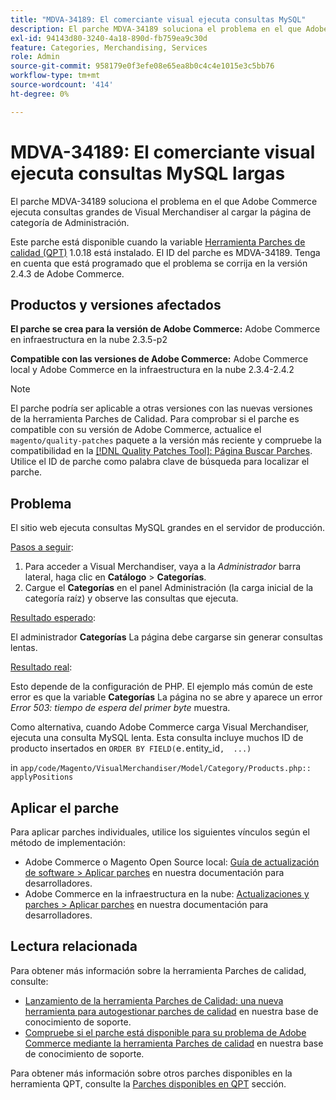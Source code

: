 ```yaml
---
title: "MDVA-34189: El comerciante visual ejecuta consultas MySQL"
description: El parche MDVA-34189 soluciona el problema en el que Adobe Commerce ejecuta consultas grandes de Visual Merchandiser al cargar la página de categoría de Administración.
exl-id: 94143d80-3240-4a18-890d-fb759ea9c30d
feature: Categories, Merchandising, Services
role: Admin
source-git-commit: 958179e0f3efe08e65ea8b0c4c4e1015e3c5bb76
workflow-type: tm+mt
source-wordcount: '414'
ht-degree: 0%

---
```


# MDVA-34189: El comerciante visual ejecuta consultas MySQL largas

El parche MDVA-34189 soluciona el problema en el que Adobe Commerce ejecuta consultas grandes de Visual Merchandiser al cargar la página de categoría de Administración.

Este parche está disponible cuando la variable [Herramienta Parches de calidad (QPT)](/help/announcements/adobe-commerce-announcements/magento-quality-patches-released-new-tool-to-self-serve-quality-patches.md) 1.0.18 está instalado. El ID del parche es MDVA-34189. Tenga en cuenta que está programado que el problema se corrija en la versión 2.4.3 de Adobe Commerce.

## Productos y versiones afectados

**El parche se crea para la versión de Adobe Commerce:** Adobe Commerce en infraestructura en la nube 2.3.5-p2

**Compatible con las versiones de Adobe Commerce:** Adobe Commerce local y Adobe Commerce en la infraestructura en la nube 2.3.4-2.4.2

>[!NOTE]
>
>El parche podría ser aplicable a otras versiones con las nuevas versiones de la herramienta Parches de Calidad. Para comprobar si el parche es compatible con su versión de Adobe Commerce, actualice el `magento/quality-patches` paquete a la versión más reciente y compruebe la compatibilidad en la [[!DNL Quality Patches Tool]: Página Buscar Parches](https://devdocs.magento.com/quality-patches/tool.html#patch-grid). Utilice el ID de parche como palabra clave de búsqueda para localizar el parche.

## Problema

El sitio web ejecuta consultas MySQL grandes en el servidor de producción.

<u>Pasos a seguir</u>:

1. Para acceder a Visual Merchandiser, vaya a la *Administrador* barra lateral, haga clic en **Catálogo** > **Categorías**.
1. Cargue el **Categorías** en el panel Administración (la carga inicial de la categoría raíz) y observe las consultas que ejecuta.

<u>Resultado esperado</u>:

El administrador **Categorías** La página debe cargarse sin generar consultas lentas.

<u>Resultado real</u>:

Esto depende de la configuración de PHP. El ejemplo más común de este error es que la variable **Categorías** La página no se abre y aparece un error *Error 503: tiempo de espera del primer byte* muestra.

Como alternativa, cuando Adobe Commerce carga Visual Merchandiser, ejecuta una consulta MySQL lenta. Esta consulta incluye muchos ID de producto insertados en `ORDER BY FIELD(`e`.`entity_id`,  ...)`

in `app/code/Magento/VisualMerchandiser/Model/Category/Products.php:: applyPositions`

## Aplicar el parche

Para aplicar parches individuales, utilice los siguientes vínculos según el método de implementación:

* Adobe Commerce o Magento Open Source local: [Guía de actualización de software > Aplicar parches](https://devdocs.magento.com/guides/v2.4/comp-mgr/patching/mqp.html) en nuestra documentación para desarrolladores.
* Adobe Commerce en la infraestructura en la nube: [Actualizaciones y parches > Aplicar parches](https://devdocs.magento.com/cloud/project/project-patch.html) en nuestra documentación para desarrolladores.

## Lectura relacionada

Para obtener más información sobre la herramienta Parches de calidad, consulte:

* [Lanzamiento de la herramienta Parches de Calidad: una nueva herramienta para autogestionar parches de calidad](/help/announcements/adobe-commerce-announcements/magento-quality-patches-released-new-tool-to-self-serve-quality-patches.md) en nuestra base de conocimiento de soporte.
* [Compruebe si el parche está disponible para su problema de Adobe Commerce mediante la herramienta Parches de calidad](/help/support-tools/patches-available-in-qpt-tool/check-patch-for-magento-issue-with-magento-quality-patches.md) en nuestra base de conocimiento de soporte.

Para obtener más información sobre otros parches disponibles en la herramienta QPT, consulte la [Parches disponibles en QPT](https://support.magento.com/hc/en-us/sections/360010506631-Patches-available-in-QPT-tool-) sección.
